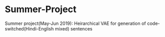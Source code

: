 # Summer-Project
Summer project(May-Jun 2019): Heirarchical VAE for generation of code-switched(Hindi-English mixed) sentences
